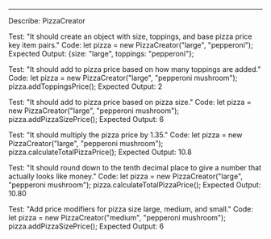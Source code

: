 --------------------------
Describe: PizzaCreator

Test: "It should create an object with size, toppings, and base pizza price key item pairs."
Code:
let pizza = new PizzaCreator("large", "pepperoni");
Expected Output: {size: "large", toppings: "pepperoni"};

Test: "It should add to pizza price based on how many toppings are added."
Code:
let pizza = new PizzaCreator("large", "pepperoni mushroom");
pizza.addToppingsPrice();
Expected Output: 2

Test: "It should add to pizza price based on pizza size."
Code:
let pizza = new PizzaCreator("large", "pepperoni mushroom");
pizza.addPizzaSizePrice();
Expected Output: 6

Test: "It should multiply the pizza price by 1.35."
Code:
let pizza = new PizzaCreator("large", "pepperoni mushroom");
pizza.calculateTotalPizzaPrice();
Expected Output: 10.8

Test: "It should round down to the tenth decimal place to give a number that actually looks like money."
Code:
let pizza = new PizzaCreator("large", "pepperoni mushroom");
pizza.calculateTotalPizzaPrice();
Expected Output: 10.80

Test: "Add price modifiers for pizza size large, medium, and small."
Code:
let pizza = new PizzaCreator("medium", "pepperoni mushroom");
pizza.addPizzaSizePrice();
Expected Output: 6





<!-- To Do List -->
<!-- 
  Create Pizza constructor
  Create pizza topping objects/prototype (haven't decided whether to make it an object or as prototype)
  Create prototype to calculate pizza price
  Create UI
  Create Shopping Cart
 -->

 <!-- Constructors and prototypes are used successfully.
Application works as expected.
Tests are included for each business logic behavior and code is committed after each test passes.
Project is in a polished, portfolio-quality state.
The prompt’s required functionality and baseline project requirements are in place. -->